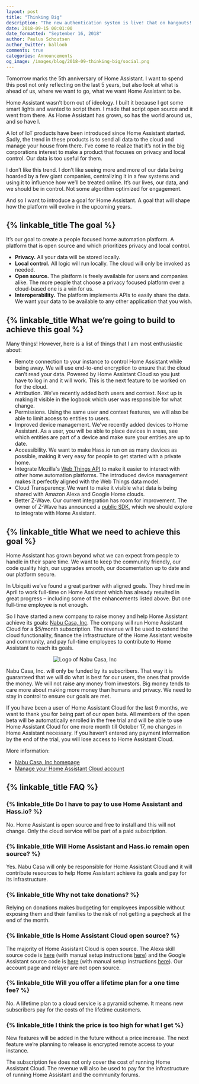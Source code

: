 ```yaml
---
layout: post
title: "Thinking Big"
description: "The new authentication system is live! Chat on hangouts! "
date: 2018-09-15 00:01:00
date_formatted: "September 16, 2018"
author: Paulus Schoutsen
author_twitter: balloob
comments: true
categories: Announcements
og_image: /images/blog/2018-09-thinking-big/social.png
---
```


Tomorrow marks the 5th anniversary of Home Assistant. I want to spend this post not only reflecting on the last 5 years, but also look at what is ahead of us, where we want to go, what we want Home Assistant to be.

Home Assistant wasn’t born out of ideology. I built it because I got some smart lights and wanted to script them. I made that script open source and it went from there. As Home Assistant has grown, so has the world around us, and so have I.

A lot of IoT products have been introduced since Home Assistant started. Sadly, the trend in these products is to send all data to the cloud and manage your house from there. I’ve come to realize that it’s not in the big corporations interest to make a product that focuses on privacy and local control. Our data is too useful for them.

I don’t like this trend. I don’t like seeing more and more of our data being hoarded by a few giant companies, centralizing it in a few systems and using it to influence how we’ll be treated online. It’s our lives, our data, and we should be in control. Not some algorithm optimized for engagement.

And so I want to introduce a goal for Home Assistant. A goal that will shape how the platform will evolve in the upcoming years.

<!--more-->
## {% linkable_title The goal %}

It’s our goal to create a people focused home automation platform. A platform that is open source and which prioritizes privacy and local control.

 - **Privacy.** All your data will be stored locally.
 - **Local control.** All logic will run locally. The cloud will only be invoked as needed.
 - **Open source.** The platform is freely available for users and companies alike. The more people that choose a privacy focused platform over a cloud-based one is a win for us.
 - **Interoperability.** The platform implements APIs to easily share the data. We want your data to be available to any other application that you wish.

## {% linkable_title What we’re going to build to achieve this goal %}

Many things! However, here is a list of things that I am most enthusiastic about:

 - Remote connection to your instance to control Home Assistant while being away. We will use end-to-end encryption to ensure that the cloud can’t read your data. Powered by Home Assistant Cloud so you just have to log in and it will work. This is the next feature to be worked on for the cloud.
 - Attribution. We’ve recently added both users and context. Next up is making it visible in the logbook which user was responsible for what change.
 - Permissions. Using the same user and context features, we will also be able to limit access to entities to users.
 - Improved device management. We’ve recently added devices to Home Assistant. As a user, you will be able to place devices in areas, see which entities are part of a device and make sure your entities are up to date.
 - Accessibility. We want to make Hass.io run on as many devices as possible, making it very easy for people to get started with a private home.
 - Integrate Mozilla's [Web Things API] to make it easier to interact with other home automation platforms. The introduced device management makes it perfectly aligned with the Web Things data model.
 - Cloud Transparency. We want to make it visible what data is being shared with Amazon Alexa and Google Home clouds.
 - Better Z-Wave. Our current integration has room for improvement. The owner of Z-Wave has announced a [public SDK](http://zwavepublic.com/), which we should explore to integrate with Home Assistant.

## {% linkable_title What we need to achieve this goal %}

Home Assistant has grown beyond what we can expect from people to handle in their spare time. We want to keep the community friendly, our code quality high, our upgrades smooth, our documentation up to date and our platform secure.

In Ubiquiti we’ve found a great partner with aligned goals. They hired me in April to work full-time on Home Assistant which has already resulted in great progress – including some of the enhancements listed above. But one full-time employee is not enough.

So I have started a new company to raise money and help Home Assistant achieve its goals: [Nabu Casa, Inc][nabu-home]. The company will run Home Assistant Cloud for a $5/month subscription. The revenue will be used to extend the cloud functionality, finance the infrastructure of the Home Assistant website and community, and pay full-time employees to contribute to Home Assistant to reach its goals.

<div style='max-width: 250px; margin: 0 auto'><img src='/images/blog/2018-09-thinking-big/logo-text.svg' style='border: 0; box-shadow: none' alt='Logo of Nabu Casa, Inc'>
</div>

Nabu Casa, Inc. will only be funded by its subscribers. That way it is guaranteed that we will do what is best for our users, the ones that provide the money. We will not raise any money from investors. Big money tends to care more about making more money than humans and privacy. We need to stay in control to ensure our goals are met.

If you have been a user of Home Assistant Cloud for the last 9 months, we want to thank you for being part of our open beta. All members of the open beta will be automatically enrolled in the free trial and will be able to use Home Assistant Cloud for one more month till October 17, no changes in Home Assistant necessary. If you haven’t entered any payment information by the end of the trial, you will lose access to Home Assistant Cloud.

More information:

 - [Nabu Casa, Inc homepage][nabu-home]
 - [Manage your Home Assistant Cloud account][nabu-account]

## {% linkable_title FAQ %}

### {% linkable_title Do I have to pay to use Home Assistant and Hass.io? %}

No. Home Assistant is open source and free to install and this will not change. Only the cloud service will be part of a paid subscription.

### {% linkable_title Will Home Assistant and Hass.io remain open source? %}

Yes. Nabu Casa will only be responsible for Home Assistant Cloud and it will contribute resources to help Home Assistant achieve its goals and pay for its infrastructure.

### {% linkable_title Why not take donations? %}

Relying on donations makes budgeting for employees impossible without exposing them and their families to the risk of not getting a paycheck at the end of the month.

### {% linkable_title Is Home Assistant Cloud open source? %}

The majority of Home Assistant Cloud is open source. The Alexa skill source code is [here](https://github.com/home-assistant/home-assistant/blob/dev/homeassistant/components/alexa/smart_home.py) (with manual setup instructions [here](https://github.com/mike-grant/haaska/)) and the Google Assistant source code is [here](https://github.com/home-assistant/home-assistant/blob/dev/homeassistant/components/google_assistant/smart_home.py) (with manual setup instructions [here](https://www.home-assistant.io/components/google_assistant/)). Our account page and relayer are not open source.

### {% linkable_title Will you offer a lifetime plan for a one time fee? %}

No. A lifetime plan to a cloud service is a pyramid scheme. It means new subscribers pay for the costs of the lifetime customers.

### {% linkable_title I think the price is too high for what I get %}

New features will be added in the future without a price increase. The next feature we’re planning to release is encrypted remote access to your instance.

The subscription fee does not only cover the cost of running Home Assistant Cloud. The revenue will also be used to pay for the infrastructure of running Home Assistant and the community forums.

[nabu-home]: https://www.nabucasa.com
[nabu-account]: https://account.nabucasa.com
[Web Things API]: https://iot.mozilla.org/wot/
